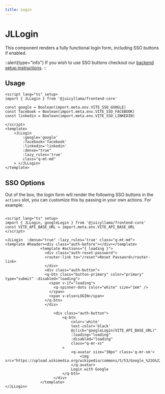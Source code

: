 ```yaml
---
title: Login
---
```


# JLLogin

This component renders a fully functional login form, including SSO buttons if enabled.

::alert{type="info"}
If you wish to use SSO buttons checkout our [backend setup instructions](/backend/core/modules/auth).
::

## Usage

```vue
<script lang="ts" setup>
import { JLLogin } from '@juicyllama/frontend-core'

const google = Boolean(import.meta.env.VITE_SSO_GOOGLE)
const facebook = Boolean(import.meta.env.VITE_SSO_FACEBOOK)
const linkedin = Boolean(import.meta.env.VITE_SSO_LINKEDIN)

</script>
<template>
    <JLLogin
        :google='google'
        :facebook='facebook'
        :linkedin='linkedin'
        :dense="true"
        :lazy_rules='true'
        class="q-mt-md"
    > </JLLogin>
</template>
```


## SSO Options

Out of the box, the login form will render the following SSO buttons in the `actions` slot, you can customize this by passing in your own actions. For example:

```vue

<script lang="ts" setup>
import { JLLogin, googleLogin } from '@juicyllama/frontend-core'
const VITE_API_BASE_URL = import.meta.env.VITE_API_BASE_URL
</script>

<JLLogin  :dense="true" :lazy_rules='true' class="q-mt-md">
<template #header><div class="auth-before"></div></template>
                <template #actions="{ loading }">
                  <div class="auth-reset-password">
                  <router-link to="/reset">Reset Password</router-link>
                  </div>
                  <div class="auth-button">
                  <q-btn class="button-primary" color="primary" type="submit" :disabled="loading">
                    <span v-if="loading">
                      <q-spinner-dots color="white" size="1em" />
                    </span>
                    <span v-else>LOGIN</span>
                  </q-btn>
                  </div>

                      <div class="auth-button">
                          <q-btn
                              color='white'
                              text-color='black'
                              @click="googleLogin(VITE_API_BASE_URL)"
                              :loading="loading"
                              :disabled="loading"
                              class="q-mr-xs"
                          >
                              <q-avatar size="30px" class='q-mr-sm'>
                                  <img src="https://upload.wikimedia.org/wikipedia/commons/5/53/Google_%22G%22_Logo.svg">
                              </q-avatar>
                              Login with Google
                          </q-btn>
                      </div>
                </template>
</JLLogin>
```
